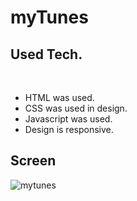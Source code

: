 # myTunes
<h2>Used Tech.</h2><br>
<ul>
  <li>HTML was used.</li>
  <li>CSS was used in design.</li>
  <li>Javascript was used.</li>
  <li>Design is responsive.</li>
</ul>
<h2>Screen</h2>

![mytunes](https://github.com/mehmetalikimici/myTunes/assets/115737497/00b1a926-3995-4bab-8390-ee46a2f885ff)
